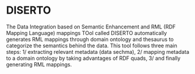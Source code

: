 # DISERTO

The Data Integration based on Semantic Enhancement and RML (RDF Mapping Language) mappings TOol called DISERTO automatically 
generates RML mappings through domain ontology and thesaurus to categorize the semantics behind the data. 
This tool follows three main steps: 
1/ extracting relevant metadata (data sechma), 
2/ mapping metadata to a domain ontology by taking advantages of RDF quads, 
3/ and finally generating RML mappings. 
